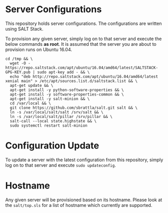 # Server Configurations

This repository holds server configurations. The configurations are written using SALT Stack. 

To provision any given server, simply log on to that server and execute the below commands **as root**. It is 
assumed that the server you are about to provision runs on Ubuntu 16.04.

```
cd /tmp && \
  wget -O - https://repo.saltstack.com/apt/ubuntu/16.04/amd64/latest/SALTSTACK-GPG-KEY.pub | sudo apt-key add - && \
  echo "deb http://repo.saltstack.com/apt/ubuntu/16.04/amd64/latest xenial main" > /etc/apt/sources.list.d/saltstack.list && \
  apt-get update && \
  apt-get install -y python-software-properties && \
  apt-get install -y software-properties-common && \
  apt-get install -y salt-minion && \
  cd /var/local && \
  git clone https://github.com/sbrattla/salt.git salt && \
  ln -s /var/local/salt/salt /srv/salt && \
  ln -s /var/local/salt/pillar /srv/pillar && \
  salt-call --local state.highstate && \
  sudo systemctl restart salt-minion
```

# Configuration Update

To update a server with the latest configuration from this repository, simply log on to that server and execute `sudo updateconfig`.

# Hostname

Any given server will be provisioned based on its hostname. Please look at the `salt/top.sls` for a list of hostname which currently
are supported.
